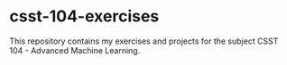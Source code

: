 # csst-104-exercises
This repository contains my exercises and projects for the subject CSST 104 - Advanced Machine Learning.
